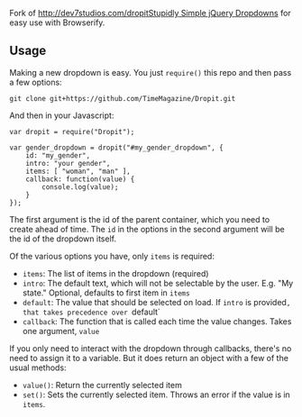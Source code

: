 Fork of [http://dev7studios.com/dropitStupidly Simple jQuery Dropdowns](http://dev7studios.com/dropit) for easy use with Browserify.

## Usage

Making a new dropdown is easy. You just `require()` this repo and then pass a few options:

	git clone git+https://github.com/TimeMagazine/Dropit.git

And then in your Javascript:

	var dropit = require("Dropit");

	var gender_dropdown = dropit("#my_gender_dropdown", {
		id: "my_gender",
		intro: "your gender",
		items: [ "woman", "man" ],
		callback: function(value) {
			console.log(value);
		}
	});

The first argument is the id of the parent container, which you need to create ahead of time. The `id` in the options in the second argument will be the id of the dropdown itself. 

Of the various options you have, only `items` is required:

+ `items`: The list of items in the dropdown (required)
+ `intro`: The default text, which will not be selectable by the user. E.g. "My state." Optional, defaults to first item in `items`
+ `default`: The value that should be selected on load. If `intro` is provided`, that takes precedence over `default`
+ `callback`: The function that is called each time the value changes. Takes one argument, `value`

If you only need to interact with the dropdown through callbacks, there's no need to assign it to a variable. But it does return an object with a few of the usual methods:

+ `value()`: Return the currently selected item
+ `set()`:   Sets the currently selected item. Throws an error if the value is in `items`.